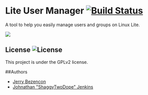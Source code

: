 Lite User Manager [![Build Status][BS img]][Build Status]
=================
[Build Status]: https://travis-ci.org/shaggytwodope/liteusermanager
[BS img]: https://api.travis-ci.org/shaggytwodope/liteusermanager.png

A tool to help you easily manage users and groups on Linux Lite.

![](https://i.imgur.com/HLS5RPd.png)

## License ![License](https://img.shields.io/badge/license-GPLv2-green.svg)

This project is under the GPLv2 license.

##Authors 
- [Jerry Bezencon](https://github.com/linuxlite/)
- [Johnathan "ShaggyTwoDope" Jenkins](https://github.com/shaggytwodope/)


